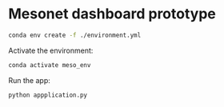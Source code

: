 # Mesonet dashboard prototype
```bash
conda env create -f ./environment.yml
```

Activate the environment:

```bash
conda activate meso_env
```

Run the app:
```bash
python appplication.py
```